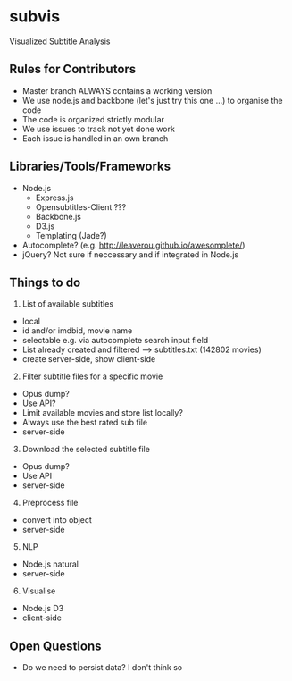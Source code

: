 # subvis
Visualized Subtitle Analysis

## Rules for Contributors
- Master branch ALWAYS contains a working version
- We use node.js and backbone (let's just try this one ...) to organise the code
- The code is organized strictly modular
- We use issues to track not yet done work
- Each issue is handled in an own branch

## Libraries/Tools/Frameworks
- Node.js
  - Express.js
  - Opensubtitles-Client ???
  - Backbone.js
  - D3.js
  - Templating (Jade?)
- Autocomplete? (e.g. http://leaverou.github.io/awesomplete/)
- jQuery? Not sure if neccessary and if integrated in Node.js

## Things to do
1. List of available subtitles
  - local
  - id and/or imdbid, movie name
  - selectable e.g. via autocomplete search input field
  - List already created and filtered --> subtitles.txt (142802 movies)
  - create server-side, show client-side
2. Filter subtitle files for a specific movie
  - Opus dump?
  - Use API?
  - Limit available movies and store list locally?
  - Always use the best rated sub file
  - server-side
3. Download the selected subtitle file
  - Opus dump?
  - Use API
  - server-side
4. Preprocess file
  - convert into object
  - server-side
5. NLP
  - Node.js natural
  - server-side
6. Visualise
  - Node.js D3
  - client-side

## Open Questions
- Do we need to persist data? I don't think so
